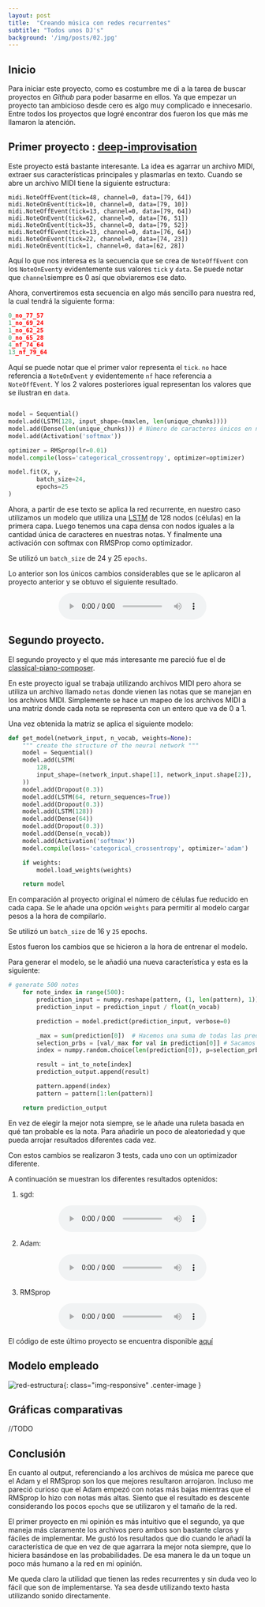 ```yaml
---
layout: post
title:  "Creando música con redes recurrentes"
subtitle: "Todos unos DJ's"
background: '/img/posts/02.jpg'
---
```


## Inicio

Para iniciar este proyecto, como es costumbre me di a la tarea de buscar proyectos en
*Github* para poder basarme en ellos. Ya que empezar un proyecto tan ambicioso desde cero es algo
muy complicado e innecesario. Entre todos los proyectos que logré encontrar dos fueron los que más
me llamaron la atención.

## Primer proyecto : [deep-improvisation](https://github.com/tatsuyah/deep-improvisation)

Este proyecto está bastante interesante. La idea es agarrar un archivo MIDI, extraer sus características
principales y plasmarlas en texto. Cuando se abre un archivo MIDI tiene la siguiente estructura:


```
midi.NoteOffEvent(tick=48, channel=0, data=[79, 64])
midi.NoteOnEvent(tick=10, channel=0, data=[79, 10])
midi.NoteOffEvent(tick=13, channel=0, data=[79, 64])
midi.NoteOnEvent(tick=62, channel=0, data=[76, 51])
midi.NoteOnEvent(tick=35, channel=0, data=[79, 52])
midi.NoteOffEvent(tick=13, channel=0, data=[76, 64])
midi.NoteOnEvent(tick=22, channel=0, data=[74, 23])
midi.NoteOnEvent(tick=1, channel=0, data=[62, 28])
```

Aquí lo que nos interesa es la secuencia que se crea de `NoteOffEvent` con los `NoteOnEvent`y evidentemente
sus valores `tick` y `data`. Se puede notar que `channel`siempre es 0 así que obviaremos ese dato.

Ahora, convertiremos esta secuencia en algo más sencillo para nuestra red, la cual tendrá la siguiente
forma:


```python
0_no_77_57
1_no_69_24
1_no_62_25
0_no_65_28
4_nf_74_64
13_nf_79_64
```

Aquí se puede notar que el primer valor representa el `tick`. `no` hace referencia a `NoteOnEvent` y
evidentemente `nf` hace referencia a `NoteOffEvent`. Y los 2 valores posteriores igual representan los
valores que se ilustran en `data`.

```python

model = Sequential()
model.add(LSTM(128, input_shape=(maxlen, len(unique_chunks))))
model.add(Dense(len(unique_chunks))) # Número de caracteres únicos en nuestra cadena.
model.add(Activation('softmax'))

optimizer = RMSprop(lr=0.01)
model.compile(loss='categorical_crossentropy', optimizer=optimizer)

model.fit(X, y,
        batch_size=24,
        epochs=25
)

```

Ahora, a partir de ese texto se aplica la red recurrente, en nuestro caso utilizamos un modelo que utiliza
una [LSTM](https://colah.github.io/posts/2015-08-Understanding-LSTMs/) de 128 nodos (células) en la primera capa. Luego tenemos una capa densa con nodos iguales a la cantidad única de caracteres en nuestras notas.
Y finalmente una activación con softmax con RMSProp como optimizador.

Se utilizó un `batch_size` de 24 y 25 `epochs`.

Lo anterior son los únicos cambios considerables que se le aplicaron al proyecto anterior y se obtuvo
el siguiente resultado.

<center> <audio src="/extras/cancion_1.mpeg" controls preload></audio> </center>


## Segundo proyecto.

El segundo proyecto y el que más interesante me pareció fue el de [classical-piano-composer](https://github.com/Skuldur/Classical-Piano-Composer).

En este proyecto igual se trabaja utilizando archivos MIDI pero ahora se utiliza un archivo llamado
`notas` donde vienen las notas que se manejan en los archivos MIDI. Simplemente se hace un mapeo
de los archivos MIDI a una matriz donde cada nota se representa con un entero que va
de 0 a 1.

Una vez obtenida la matriz se aplica el siguiente modelo:


```python
def get_model(network_input, n_vocab, weights=None):
    """ create the structure of the neural network """
    model = Sequential()
    model.add(LSTM(
        128,
        input_shape=(network_input.shape[1], network_input.shape[2]),
    ))
    model.add(Dropout(0.3))
    model.add(LSTM(64, return_sequences=True))
    model.add(Dropout(0.3))
    model.add(LSTM(128))
    model.add(Dense(64))
    model.add(Dropout(0.3))
    model.add(Dense(n_vocab))
    model.add(Activation('softmax'))
    model.compile(loss='categorical_crossentropy', optimizer='adam')

    if weights:
        model.load_weights(weights)

    return model
```

En comparación al proyecto original el número de células fue reducido en cada capa.
Se le añade una opción `weights` para permitir al modelo cargar pesos a la hora de compilarlo.

Se utilizó un `batch_size` de 16 y `25` epochs.

Estos fueron los cambios que se hicieron a la hora de entrenar el modelo.

Para generar el modelo, se le añadió una nueva característica y esta es la siguiente:


```python
# generate 500 notes
    for note_index in range(500):
        prediction_input = numpy.reshape(pattern, (1, len(pattern), 1))
        prediction_input = prediction_input / float(n_vocab)

        prediction = model.predict(prediction_input, verbose=0)

        _max = sum(prediction[0])  # Hacemos una suma de todas las predicciones
        selection_prbs = [val/_max for val in prediction[0]] # Sacamos un arreglo de probabilidad de ser seleccionado.
        index = numpy.random.choice(len(prediction[0]), p=selection_prbs) # Agarramos una nota basándonos en su fitness.

        result = int_to_note[index]
        prediction_output.append(result)

        pattern.append(index)
        pattern = pattern[1:len(pattern)]

    return prediction_output
```

En vez de elegir la mejor nota siempre, se le añade una ruleta basada en qué tan probable es la nota.
Para añadirle un poco de aleatoriedad y que pueda arrojar resultados diferentes cada vez.

Con estos cambios se realizaron 3 tests, cada uno con un optimizador diferente.

A continuación se muestran los diferentes resultados optenidos:

1.  sgd:

<center> <audio src="/extras/output_sgd.mp3" controls preload></audio> </center>

2.  Adam:

<center> <audio src="/extras/output_adam.mp3" controls preload></audio> </center>

3. RMSprop

<center> <audio src="/extras/output_rmsprop.mp3" controls preload></audio> </center>

El código de este último proyecto se encuentra disponible [aquí](https://github.com/Franko1307/Classical-Piano-Composer)

## Modelo empleado

![red-estructura](/img/posts/creando-musica/model.png){: class="img-responsive" .center-image  }

## Gráficas comparativas

//TODO

## Conclusión

En cuanto al output, referenciando a los archivos de música me parece que el Adam y el RMSprop son los
que mejores resultaron arrojaron. Incluso me pareció curioso que el Adam empezó con notas más bajas
mientras que el RMSprop lo hizo con notas más altas. Siento que el resultado es descente considerando
los pocos `epochs` que se utilizaron y el tamaño de la red.

El primer proyecto en mi opinión es más intuitivo que el segundo, ya que maneja más claramente los archivos
pero ambos son bastante claros y fáciles de implementar. Me gustó los resultados que dio cuando le añadí
la característica de que en vez de que agarrara la mejor nota siempre, que lo hiciera basándose en
las probabilidades. De esa manera le da un toque un poco más humano a la red en mi opinión.

Me queda claro la utilidad que tienen las redes recurrentes y sin duda veo lo fácil que son de implementarse.
Ya sea desde utilizando texto hasta utilizando sonido directamente. 
